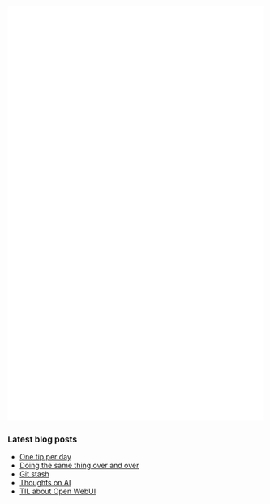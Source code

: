 <!-- ![Metrics](https://metrics.lecoq.io/davetang?template=terminal&languages=1&achievements=1&base=header%2C%20activity%2C%20community%2C%20repositories%2C%20metadata&base.indepth=false&base.hireable=false&base.skip=false&languages=false&languages.ignored=html%2C%20css%2C%20javascript%2C%20tex%2C%20jupyter%20notebook%2C%20postscript&languages.limit=8&languages.threshold=0%25&languages.other=false&languages.colors=github&languages.sections=most-used&languages.indepth=false&languages.analysis.timeout=15&languages.analysis.timeout.repositories=7.5&languages.categories=markup%2C%20programming&languages.recent.categories=markup%2C%20programming&languages.recent.load=300&languages.recent.days=14&achievements=false&achievements.threshold=C&achievements.secrets=true&achievements.display=detailed&achievements.limit=0&config.timezone=Asia%2FTokyo) -->

![My GitHub stats](github-metrics.svg)

### Latest blog posts

<!-- BLOG-POST-LIST:START -->
- [One tip per day](https://davetang.org/muse/2025/05/14/one-tip-per-day/)
- [Doing the same thing over and over](https://davetang.org/muse/2025/04/24/doing-the-same-thing-over-and-over/)
- [Git stash](https://davetang.org/muse/2025/03/31/git-stash/)
- [Thoughts on AI](https://davetang.org/muse/2025/03/07/thoughts-on-ai/)
- [TIL about Open WebUI](https://davetang.org/muse/2025/02/28/til-about-open-webui/)
<!-- BLOG-POST-LIST:END -->
